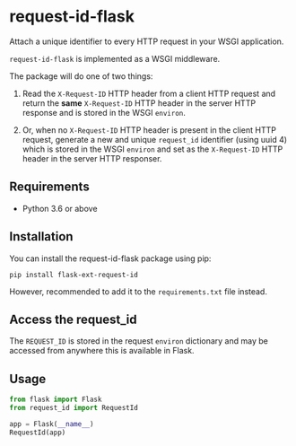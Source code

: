 # request-id-flask

Attach a unique identifier to every HTTP request in your WSGI application.

`request-id-flask` is implemented as a WSGI middleware.

The package will do one of two things:

1. Read the `X-Request-ID` HTTP header from a client HTTP request and return the **same** `X-Request-ID` HTTP header in the server HTTP response and is stored in the WSGI `environ`.

2. Or, when no `X-Request-ID` HTTP header is present in the client HTTP request, generate a new and unique `request_id` identifier (using uuid 4) which is stored in the WSGI `environ` and set as the `X-Request-ID` HTTP header in the server HTTP responser.


## Requirements

- Python 3.6 or above


## Installation

You can install the request-id-flask package using pip:

```shell
pip install flask-ext-request-id
```

However, recommended to add it to the `requirements.txt` file instead.

## Access the request_id

The `REQUEST_ID` is stored in the request `environ` dictionary and may be accessed from anywhere this is available in Flask.


## Usage

```python
from flask import Flask
from request_id import RequestId

app = Flask(__name__)
RequestId(app)
```
